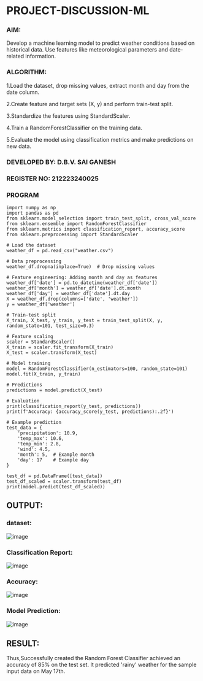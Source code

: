 # PROJECT-DISCUSSION-ML
### AIM:
Develop a machine learning model to predict weather conditions based on historical data. Use features like meteorological parameters and date-related information.
### ALGORITHM:

1.Load the dataset, drop missing values, extract month and day from the date column.

2.Create feature and target sets (X, y) and perform train-test split.

3.Standardize the features using StandardScaler.

4.Train a RandomForestClassifier on the training data.

5.Evaluate the model using classification metrics and make predictions on new data.

### DEVELOPED BY: D.B.V. SAI GANESH
### REGISTER NO: 212223240025

### PROGRAM
```
import numpy as np
import pandas as pd
from sklearn.model_selection import train_test_split, cross_val_score
from sklearn.ensemble import RandomForestClassifier
from sklearn.metrics import classification_report, accuracy_score
from sklearn.preprocessing import StandardScaler

# Load the dataset
weather_df = pd.read_csv("weather.csv")

# Data preprocessing
weather_df.dropna(inplace=True)  # Drop missing values

# Feature engineering: Adding month and day as features
weather_df['date'] = pd.to_datetime(weather_df['date'])
weather_df['month'] = weather_df['date'].dt.month
weather_df['day'] = weather_df['date'].dt.day
X = weather_df.drop(columns=['date', 'weather'])
y = weather_df['weather']

# Train-test split
X_train, X_test, y_train, y_test = train_test_split(X, y, random_state=101, test_size=0.3)

# Feature scaling
scaler = StandardScaler()
X_train = scaler.fit_transform(X_train)
X_test = scaler.transform(X_test)

# Model training
model = RandomForestClassifier(n_estimators=100, random_state=101)
model.fit(X_train, y_train)

# Predictions
predictions = model.predict(X_test)

# Evaluation
print(classification_report(y_test, predictions))
print(f'Accuracy: {accuracy_score(y_test, predictions):.2f}')

# Example prediction
test_data = {
    'precipitation': 10.9,
    'temp_max': 10.6,
    'temp_min': 2.8,
    'wind': 4.5,
    'month': 5,  # Example month
    'day': 17    # Example day
}

test_df = pd.DataFrame([test_data])
test_df_scaled = scaler.transform(test_df)
print(model.predict(test_df_scaled))

```
## OUTPUT:
### dataset:
![image](https://github.com/saiganesh2006/PROJECT-DISCUSSION-ML/assets/145742342/28a95ec2-c736-40c9-880e-42f3e5e0f35f)
### Classification Report:
![image](https://github.com/saiganesh2006/PROJECT-DISCUSSION-ML/assets/145742342/778087d8-7a3f-46f4-9a61-364d2c4f5e1d)
### Accuracy:
![image](https://github.com/saiganesh2006/PROJECT-DISCUSSION-ML/assets/145742342/ad1fff7a-a533-44e1-b4d2-0720ffe4ef6c)
### Model Prediction:
![image](https://github.com/saiganesh2006/PROJECT-DISCUSSION-ML/assets/145742342/c5054554-c39b-438d-9c17-61221708fb40)

## RESULT:
Thus,Successfully created the Random Forest Classifier achieved an accuracy of 85% on the test set. It predicted 'rainy' weather for the sample input data on May 17th.
